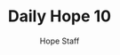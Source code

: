 ---
image: /assets/img/daily-hope-default-artwork.png
title: Daily Hope 10
number: 10
categories:
  - Daily Hope
author: Hope Staff
notes: Daily Hope 10
embed: >-
  <iframe src="https://open.spotify.com/embed/episode/0PquQm2kgKBF9qiFMRUaB5?utm_source=generator" width="400px" height="102px" frameborder=“0" scrolling=“no”></iframe>
---